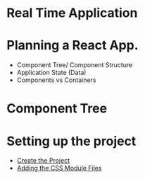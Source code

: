 # Real Time Application

# Planning a React App.

- Component Tree/ Component Structure
- Application State (Data)
- Components vs Containers

# Component Tree


# Setting up the project

- [Create the Project](CHAPTER-3.md#32-create-react-app) 
- [Adding the CSS Module Files](CHAPTER-5.md#517-working-with-css-modules) 


